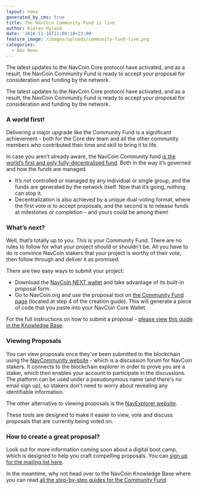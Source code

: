 ```yaml
---
layout: news
generated_by_cms: true
title: The NavCoin Community Fund is live
author: Kieren Hyland
date: '2018-11-16T11:00:18+13:00'
feature_image: /images/uploads/community-fund-live.png
categories:
  - Nav News
---
```

The latest updates to the NavCoin Core protocol have activated, and as a result, the NavCoin Community Fund is ready to accept your proposal for consideration and funding by the network. 

The latest updates to the NavCoin Core protocol have activated, and as a result, the NavCoin Community Fund is ready to accept your proposal for consideration and funding by the network. 

### A world first!

Delivering a major upgrade like the Community Fund is a significant achievement - both for the Core dev team and all the other community members who contributed their time and skill to bring it to life. 

In case you aren’t already aware, the NavCoin Community fund [is the world’s first and only fully-decentralised fund](https://navcoin.org/en/notices/2018-10-24-navcoin-core-4-4-0/). Both in the way it’s governed and how the funds are managed. 

* It’s not controlled or managed by any individual or single group, and the funds are generated by the network itself. Now that it’s going, nothing can stop it.
* Decentralization is also achieved by a unique dual-voting format, where the first vote is to accept proposals, and the second is to release funds at milestones or completion - and yours could be among them!

### What’s next?

Well, that’s totally up to you. This is your Community Fund. There are no rules to follow for what your project should or shouldn’t be. All you have to do is convince NavCoin stakers that your project is worthy of their vote, then follow through and deliver it as promised. 

There are two easy ways to submit your project:

* Download the [NavCoin NEXT wallet](http://next.navcommunity.net/) and take advantage of its built-in proposal form.
* Go to NavCoin.org and use the proposal tool on [the Community Fund page](https://navcoin.org/en/community-fund/) (located at step 4 of the creation guide). This will generate a piece of code that you paste into your NavCoin Core Wallet.

For the full instructions on how to submit a proposal - [please view this guide in the Knowledge Base](https://info.navcoin.org/knowledge-base/creating-a-community-fund-proposal/).

### Viewing Proposals

You can view proposals once they've been submitted to the blockchain using the [NavCommunity website](https://communityfund.nav.community/) - which is a discussion forum for NavCoin stakers. It connects to the blockchain explorer in order to prove you are a staker, which then enables your account to participate in the discussions. The platform can be used under a pseudonymous name (and there's no email sign up), so stakers don't need to worry about revealing any identifiable information.

The other alternative to viewing proposals is the [NavExplorer website](https://www.navexplorer.com/community-fund/proposals/pending). 

These tools are designed to make it easier to view, vote and discuss proposals that are currently being voted on.

### How to create a great proposal?

Look out for more information coming soon about a digital boot camp, which is designed to help you craft compelling proposals. You can [sign up for the mailing list here](http://eepurl.com/dNvNQc).

In the meantime, why not head over to the NavCoin Knowledge Base where you can read [all the step-by-step guides for the Community Fund](https://info.navcoin.org/article-categories/community-fund/).
